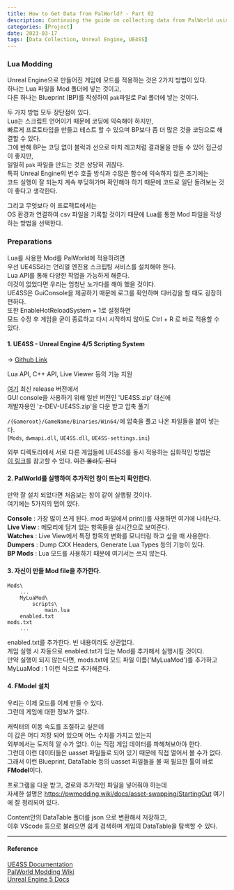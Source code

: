 ```yaml
---
title: How to Get Data from PalWorld? - Part 02
description: Continuing the guide on collecting data from PalWorld using Unreal Engine and UE4SS.
categories: [Project]
date: 2023-03-17
tags: [Data Collection, Unreal Engine, UE4SS]
---
```



### Lua Modding

Unreal Engine으로 만들어진 게임에 모드를 적용하는 것은 2가지 방법이 있다.   
하나는 Lua 파일을 Mod 폴더에 넣는 것이고,   
다른 하나는 Blueprint (BP)를 작성하여 `pak`파일로 Pal 폴더에 넣는 것이다.   

두 가지 방법 모두 장단점이 있다.   
Lua는 스크립트 언어이기 때문에 코딩에 익숙해야 하지만,   
빠르게 프로토타입을 만들고 테스트 할 수 있으며 BP보다 좀 더 많은 것을 코딩으로 해결할 수 있다.   
그에 반해 BP는 코딩 없이 블럭과 선으로 마치 레고처럼 결과물을 만들 수 있어 접근성이 좋지만,  
일일히 `pak` 파일을 만드는 것은 상당히 귀찮다.     
특히 Unreal Engine의 변수 호출 방식과 수많은 함수에 익숙하지 않은 초기에는  
코드 실행이 잘 되는지 계속 부딪혀가며 확인해야 하기 때문에 코드로 일단 돌려보는 것이 좋다고 생각한다.     

그리고 무엇보다 이 프로젝트에서는   
OS 환경과 연결하여 csv 파일을 기록할 것이기 때문에 Lua를 통한 Mod 파일을 작성하는 방법을 선택한다.  


### Preparations

Lua를 사용한 Mod를 PalWorld에 적용하려면     
우선 UE4SS라는 언리얼 엔진용 스크립팅 서비스를 설치해야 한다.     
Lua API를 통해 다양한 작업을 가능하게 해준다.     
이것이 없었다면 우리는 엄청난 노가다를 해야 했을 것이다.     
UE4SS은 GuiConsole을 제공하기 때문에 로그를 확인하며 디버깅을 할 때도 굉장히 편하다.     
또한 EnableHotReloadSystem = 1로 설정하면   
모드 수정 후 게임을 굳이 종료하고 다시 시작하지 않아도 Ctrl + R 로 바로 적용할 수 있다.       

#### 1. UE4SS - Unreal Engine 4/5 Scripting System   
   -> [Github Link](https://github.com/UE4SS-RE/RE-UE4SS)  

Lua API, C++ API, Live Viewer 등의 기능 지원     

[여기](https://github.com/UE4SS-RE/RE-UE4SS/releases) 최신 release 버전에서     
GUI console을 사용하기 위해 일반 버전인 'UE4SS.zip' 대신에      
개발자용인 'z-DEV-UE4SS.zip'을 다운 받고 압축 풀기    

`/{Gameroot}/GameName/Binaries/Win64/`에 압축을 풀고 나온 파일들을 붙여 넣는다.     
(`Mods`, `dwmapi.dll`, `UE4SS.dll`, `UE4SS-settings.ini`)    

외부 디렉토리에서 서로 다른 게임들에 UE4SS를 동시 적용하는 심화적인 방법은     
[이 링크](https://docs.ue4ss.com/dev/installation-guide.html)를 참고할 수 있다. ~~이건 몰라도 된다~~    


#### 2. PalWorld를 실행하여 추가적인 창이 뜨는지 확인한다.     

만약 잘 설치 되었다면 처음보는 창이 같이 실행될 것이다.     
여기에는 5가지의 탭이 있다.     

**Console** : 가장 많이 쓰게 된다. mod 파일에서 print()를 사용하면 여기에 나타난다.    
**Live View** : 메모리에 담겨 있는 항목들을 실시간으로 보여준다.     
**Watches** : Live View에서 특정 항목의 변화를 모니터링 하고 싶을 때 사용한다.     
**Dumpers** : Dump CXX Headers, Generate Lua Types 등의 기능이 있다.     
**BP Mods** : Lua 모드를 사용하기 때문에 여기서는 쓰지 않는다.     

#### 3. 자신이 만들 Mod file을 추가한다.       

```
Mods\
    ...
    MyLuaMod\
        scripts\
            main.lua
    enabled.txt
mods.txt
    ...
```

enabled.txt를 추가한다. 빈 내용이라도 상관없다.     
게임 실행 시 자동으로 enabled.txt가 있는 Mod를 추가해서 실행시킬 것이다.     
만약 실행이 되지 않는다면, mods.txt에 모드 파일 이름('MyLuaMod')를 추가하고     
MyLuaMod : 1 이런 식으로 추가해준다.     


#### 4. FModel 설치  

우리는 이제 모드를 이제 만들 수 있다.   
그런데 게임에 대한 정보가 없다.   

캐릭터의 이동 속도를 조절하고 싶은데   
이 값은 어디 저장 되어 있으며 어느 수치를 가지고 있는지    
외부에서는 도저히 알 수가 없다. 이는 직접 게임 데이터를 파헤쳐보아야 한다.     
그런데 이런 데이터들은 uasset 파일들로 되어 있기 때문에 직접 열어서 볼 수가 없다.     
그래서 이런 Blueprint, DataTable 등의 uasset 파일들을 볼 때 필요한 툴이 바로 **FModel**이다.     

프로그램을 다운 받고, 경로와 추가적인 파일을 넣어줘야 하는데     
자세한 설명은 https://pwmodding.wiki/docs/asset-swapping/StartingOut 여기에 잘 정리되어 있다.     

Content안의 DataTable 폴더를 json 으로 변환해서 저장하고,     
이후 VScode 등으로 불러오면 쉽게 검색하며 게임의 DataTable을 탐색할 수 있다.  



___
#### Reference 

[UE4SS Documentation](https://docs.ue4ss.com/dev/lua-api.html)  
[PalWorld Modding Wiki](https://pwmodding.wiki/docs/lua-modding/ue4ss-functions)  
[Unreal Engine 5 Docs](https://docs.unrealengine.com/5.3/en-US/API/Runtime/Engine/GameFramework/)  
